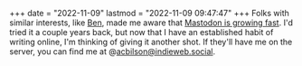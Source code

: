 +++
date = "2022-11-09"
lastmod = "2022-11-09 09:47:47"
+++
Folks with similar interests, like [Ben](https://werd.io), made me aware that [Mastodon is growing fast](https://thespinoff.co.nz/internet/07-11-2022/why-is-everyone-leaving-twitter-for-mastodon). I'd tried it a couple years back, but now that I have an established habit of writing online, I'm thinking of giving it another shot. If they'll have me on the server, you can find me at @acbilson@indieweb.social.

